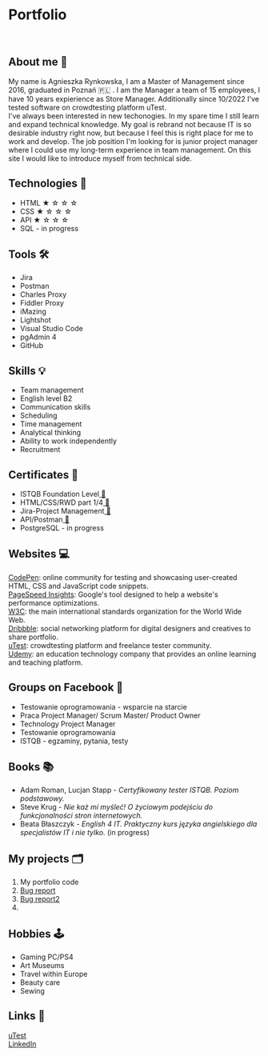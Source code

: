 <h1><strong>Portfolio</strong></h1>
<br>
<h2>About me 🪪</h2>
<p>My name is Agnieszka Rynkowska, I am a Master of Management since 2016, graduated in Poznań 🇵🇱 . I am the Manager a team of 15 employees, I have 10 years expierience as Store Manager. Additionally since 10/2022 I've tested software on crowdtesting platform uTest.<br>I've always been interested in new techonogies. In my spare time I still learn and expand technical knowledge. My goal is rebrand not because IT is so desirable industry right now, but because I feel this is right place for me to work and develop. The job position I'm looking for is junior project manager where I could use my long-term experience in team management. On this site I would like to introduce myself from technical side. </p>
<h2>Technologies 💾</h2>
<ul>
  <li>HTML ★ ☆ ☆ ☆ </li>
  <li>CSS ★ ☆ ☆ ☆</li>
  <li>API ★ ☆ ☆ ☆</li>
  <li>SQL - in progress</li>
</ul> 
<h2>Tools 🛠</h2>
<ul>
  <li>Jira</li>
  <li>Postman</li>
  <li>Charles Proxy</li>
  <li>Fiddler Proxy</li>
  <li>iMazing</li>
  <li>Lightshot</li>
  <li>Visual Studio Code</li>
  <li>pgAdmin 4</li>
  <li>GitHub</li>
</ul>
<h2>Skills 💡 </h2>
<ul>
  <li>Team management</li>
  <li>English level B2</li>
  <li>Communication skills</li>
  <li>Scheduling</li>
  <li>Time management</li>
  <li>Analytical thinking</li>
  <li>Ability to work independently</li>
  <li>Recruitment</li>
</ul>
<h2>Certificates 📜</h2> 
<ul>
  <li>ISTQB Foundation Level<a href="https://drive.google.com/file/d/1LMHtjk8Mfo19gRUA-qlqwDbYzPSoZ0K2/view?usp=share_link" target="_blank"> 🔗</a></li>
  <li>HTML/CSS/RWD part 1/4<a href="https://drive.google.com/file/d/1FKuBAdTst8LfOFxwNZ-9jGf2ASDQqX4x/view?usp=share_link" target="_blank"> 🔗</a></li>
  <li>Jira-Project Management<a href="https://drive.google.com/file/d/1NUkJaK6FFqtUepjSO9SZY2z3O1iablKR/view?usp=share_link" target="_blank"> 🔗</a></li>
  <li>API/Postman<a href="https://drive.google.com/file/d/1w7VsKStHD-W9vdkx4lj05Ro7TdJd-1BF/view?usp=share_link" target="_blank"> 🔗</a></li>
  <li>PostgreSQL - in progress</li>
</ul>
<h2>Websites 💻</h2>

[CodePen](https://codepen.io): online community for testing and showcasing user-created HTML, CSS and JavaScript code snippets.<br>
[PageSpeed Insights](https://pagespeed.web.dev): Google's tool designed to help a website's performance optimizations.<br>
[W3C](https://www.w3.org): the main international standards organization for the World Wide Web.<br>
[Dribbble](https://dribbble.com): social networking platform for digital designers and creatives to share portfolio.<br>
[uTest](https://www.utest.com): crowdtesting platform and freelance tester community.<br>
[Udemy](https://www.udemy.com): an education technology company that provides an online learning and teaching platform.<br>
<h2>Groups on Facebook 📱</h2>
<ul>
  <li>Testowanie oprogramowania - wsparcie na starcie</li>
  <li>Praca Project Manager/ Scrum Master/ Product Owner</li>
  <li>Technology Project Manager</li>
  <li>Testowanie oprogramowania</li>
  <li>ISTQB - egzaminy, pytania, testy</li>
</ul>
<h2>Books 📚 </h2>
<ul>
  <li>Adam Roman, Lucjan Stapp - <em>Certyfikowany tester ISTQB. Poziom podstawowy.</em></li>
  <li>Steve Krug - <em>Nie każ mi myśleć! O życiowym podejściu do funkcjonalności stron internetowych.</em></li>
  <li>Beata Błaszczyk - <em>English 4 IT. Praktyczny kurs języka angielskiego dla specjalistów IT i nie tylko.</em> (in progress)</li>
</ul>
<h2>My projects 🗂</h2>
<ol>
  <li>My portfolio code</li>
  <li><a href="https://drive.google.com/file/d/1ZHOnIPOM5KdBACZaf7fmp2DXYnuN_gRO/view?usp=share_link" target="_blank">Bug report</a></li>
  <li><a href="https://drive.google.com/file/d/12ySqAlP5N094NjFQmJrDG4xMvHsFF9Mr/view?usp=share_link" target="_blank">Bug report2</a></li>
  <li></li>
</ol> 
<h2>Hobbies 🕹 </h2>
<ul>
  <li>Gaming PC/PS4</li>
  <li>Art Museums</li>
  <li>Travel within Europe</li>
  <li>Beauty care</li>
  <li>Sewing</li>
</ul> 
<h2>Links 📝 </h2>
<a href="https://www.utest.com/profile/AgnesRy/about" target="_blank">uTest</a>
<br>
<a href="https://www.linkedin.com/in/agnieszka-rynkowska-63210aa2/" target="_blank">LinkedIn</a>
